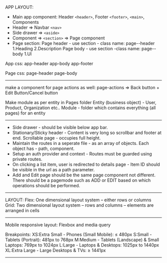 APP LAYOUT:

- Main app component: Header `<header>`, Footer `<footer>`, `<main>`, Components
- Header => Navbar `<nav>`
- Side drawer => `<aside>`
- Component => `<section>` => Page component
- Page section:
  Page header - use section - class name: page--header
  1.Heading
  2.Description
  Page body - use section -class name: page--body
  1.UI

App css:
app-header
app-body
app-footer

Page css:
page-header
page-body

---

make a component for page actions as well: page-actions => Back button + Edit Button/Cancel button

Make module as per entity in Pages folder
Entity (business object) - User, Product, Organization etc..
Module - folder which contains everything (all pages) for an entity

---

- Side drawer - should be visible below app bar.
- Stationary/Sticky header - Content is very long so scrollbar and footer at end. Scrollable page - occupies full height.
- Maintain the routes in a seperate file - as an array of objects. Each object has - path, component.
- Setup an auth provider and context - Routes must be guarded using private routes.
- On clicking a list item, user is redirected to details page - Item ID should be visible in the url as a path parameter.
- Add and Edit page should be the same page component not different. There should be a pagemode such as ADD or EDIT based on which operations should be performed.

---

LAYOUT:
Flex: One dimensional layout system – either rows or columns
Grid: Two dimensional layout system – rows and columns – elements are arranged in cells

---

Mobile responsive layout: Flexbox and media query

Breakpoints:
XS:Extra Small - Phones (Small Mobile): ≤ 480px
S:Small - Tablets (Portrait): 481px to 768px
M:Medium - Tablets (Landscape) & Small Laptops: 769px to 1024px
L:Large - Laptops & Desktops: 1025px to 1440px
XL:Extra Large - Large Desktops & TVs: ≥ 1441px

---
